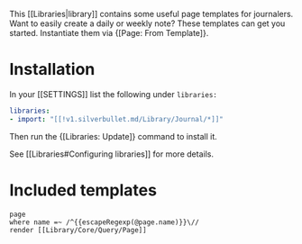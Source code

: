 This [[Libraries|library]] contains some useful page templates for journalers. Want to easily create a daily or weekly note? These templates can get you started. Instantiate them via {[Page: From Template]}. 

# Installation
In your [[SETTINGS]] list the following under `libraries:`
```yaml
libraries:
- import: "[[!v1.silverbullet.md/Library/Journal/*]]"
```
Then run the {[Libraries: Update]} command to install it.

See [[Libraries#Configuring libraries]] for more details.

# Included templates
```query
page
where name =~ /^{{escapeRegexp(@page.name)}}\//
render [[Library/Core/Query/Page]]
```
